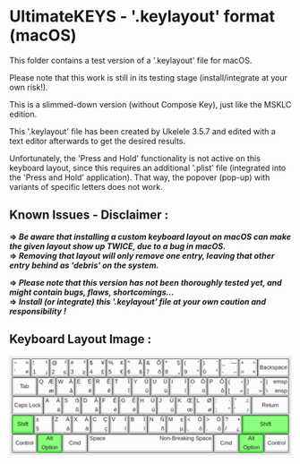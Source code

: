 # UltimateKEYS - '.keylayout' format (macOS)

This folder contains a test version of a '.keylayout' file for macOS.

Please note that this work is still in its testing stage (install/integrate at your own risk!).

This is a slimmed-down version (without Compose Key), just like the MSKLC edition.

This '.keylayout' file has been created by Ukelele 3.5.7 and edited with a text editor afterwards to get the desired results.

Unfortunately, the 'Press and Hold' functionality is not active on this keyboard layout, since this requires an additional '.plist' file (integrated into the 'Press and Hold' application). That way, the popover (pop-up) with variants of specific letters does not work.

## Known Issues - Disclaimer&nbsp;:

**=&gt; _Be aware that installing a custom keyboard layout on macOS can make the given layout show up TWICE, due to a bug in macOS._**  
**=&gt; _Removing that layout will only remove one entry, leaving that other entry behind as 'debris' on the system._**

**=&gt; _Please note that this version has not been thoroughly tested yet, and might contain bugs, flaws, shortcomings..._**  
**=&gt; _Install (or integrate) this '.keylayout' file at your own caution and responsibility&nbsp;!_**

## Keyboard Layout Image&nbsp;:

![UltimateKEYS (macOS) - Keyboard Layout Image](UltimateKEYS%20(macOS)%20-%20Keyboard%20Layout%20Image.png)
